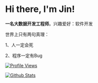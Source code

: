# Hi there, I'm Jin!

**一名大数据开发工程师**。兴趣爱好：软件开发

世界上只有两句真理：

1、人一定会死

2、程序一定有Bug

[![Profile Views](https://komarev.com/ghpvc/?username=Jin522)](https://github.com/jin522)

[![Github Stats](https://github-readme-stats.vercel.app/api?username=Jin522&count_private=true&show_icons=true&theme=tokyonight)](https://github.com/jin522)

